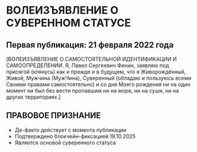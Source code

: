 # ВОЛЕИЗЪЯВЛЕНИЕ О СУВЕРЕННОМ СТАТУСЕ
## Первая публикация: 21 февраля 2022 года

[ВОЛЕИЗЪЯВЛЕНИЕ О САМОСТОЯТЕЛЬНОЙ ИДЕНТИФИКАЦИИ И САМООПРЕДЕЛЕНИИ.
Я, Павел Сергеевич Фенин, заявляю под присягой (клянусь) как и прежде и в будущем, что я Живорождённый, Живой, Мужчина (МужЧина), Суверенный (обладаю и пользуюсь всеми Своими 
правами самостоятельно) и со дня Моего рождения ни на один момент ни был без вести пропавшим ни на море, ни на суши, ни на других территориях.]

## ПРАВОВОЕ ПРИЗНАНИЕ
- Де-факто действует с момента публикации
- Подтверждено блокчейн-фиксацией 19.10.2025
- Является основой суверенного статуса
